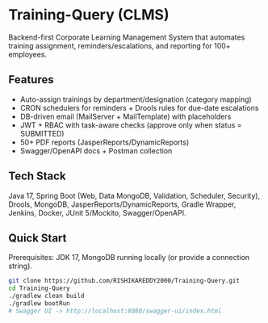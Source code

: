 # Training-Query (CLMS)

Backend-first Corporate Learning Management System that automates training assignment, reminders/escalations, and reporting for 100+ employees.

## Features
- Auto-assign trainings by department/designation (category mapping)
- CRON schedulers for reminders + Drools rules for due-date escalations
- DB-driven email (MailServer + MailTemplate) with placeholders
- JWT + RBAC with task-aware checks (approve only when status = SUBMITTED)
- 50+ PDF reports (JasperReports/DynamicReports)
- Swagger/OpenAPI docs + Postman collection

## Tech Stack
Java 17, Spring Boot (Web, Data MongoDB, Validation, Scheduler, Security), Drools, MongoDB, JasperReports/DynamicReports, Gradle Wrapper, Jenkins, Docker, JUnit 5/Mockito, Swagger/OpenAPI.

## Quick Start

Prerequisites: JDK 17, MongoDB running locally (or provide a connection string).

```bash
git clone https://github.com/RISHIKAREDDY2000/Training-Query.git
cd Training-Query
./gradlew clean build
./gradlew bootRun
# Swagger UI -> http://localhost:8080/swagger-ui/index.html

